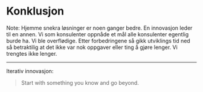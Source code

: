 # Konklusjon

Note:
Hjemme snekra løsninger er noen ganger bedre.
En innovasjon leder til en annen.
Vi som konsulenter oppnåde et mål alle konsulenter egentlig burde ha.
Vi ble overflødige. Etter forbedringene så gikk utviklings tid ned så betraktilig at det ikke var nok oppgaver eller ting å gjøre lenger.
Vi trengtes ikke lenger.

---

Iterativ innovasjon:

> Start with something you know and go beyond.
